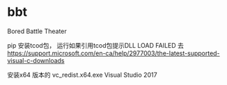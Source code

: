 # bbt
Bored Battle Theater



pip 安装tcod包，
运行如果引用tcod包提示DLL LOAD FAILED
去 https://support.microsoft.com/en-ca/help/2977003/the-latest-supported-visual-c-downloads

安装x64 版本的 vc_redist.x64.exe 
Visual Studio 2017